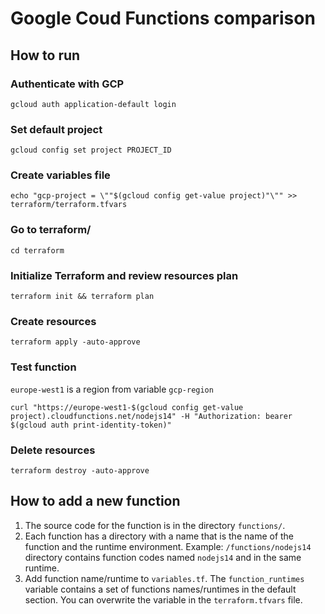 # Google Coud Functions comparison

## How to run

### Authenticate with GCP
```
gcloud auth application-default login
```

### Set default project
```
gcloud config set project PROJECT_ID
```

### Create variables file
```
echo "gcp-project = \""$(gcloud config get-value project)"\"" >> terraform/terraform.tfvars
```

### Go to terraform/
```
cd terraform
```

### Initialize Terraform and review resources plan
```
terraform init && terraform plan
```

### Create resources
```
terraform apply -auto-approve
```

### Test function
`europe-west1` is a region from variable `gcp-region`
```
curl "https://europe-west1-$(gcloud config get-value project).cloudfunctions.net/nodejs14" -H "Authorization: bearer $(gcloud auth print-identity-token)"
```

### Delete resources
```
terraform destroy -auto-approve
```

## How to add a new function
1. The source code for the function is in the directory `functions/`.
2. Each function has a directory with a name that is the name of the function and the runtime environment. Example: `/functions/nodejs14` directory contains function codes named `nodejs14` and in the same runtime.
4. Add function name/runtime to `variables.tf`. The `function_runtimes` variable contains a set of functions names/runtimes in the default section. You can overwrite the variable in the `terraform.tfvars` file.
